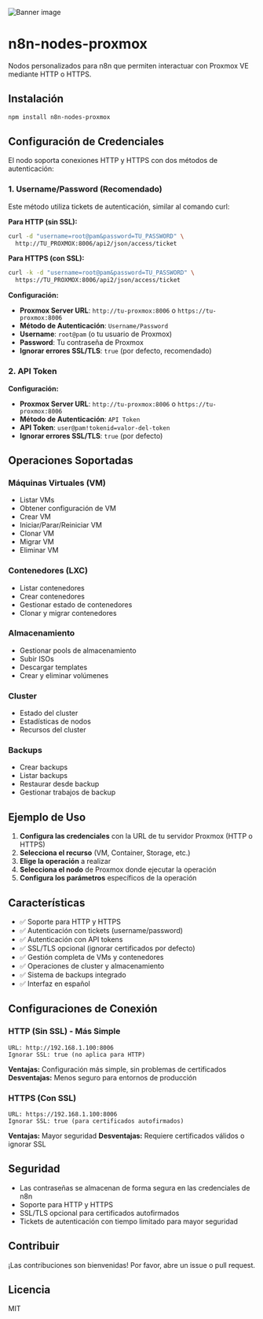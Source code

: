 ![Banner image](https://user-images.githubusercontent.com/10284570/173569848-c624317f-42b1-45a6-ab09-f0ea3c247648.png)

# n8n-nodes-proxmox

Nodos personalizados para n8n que permiten interactuar con Proxmox VE mediante HTTP o HTTPS.

## Instalación

```bash
npm install n8n-nodes-proxmox
```

## Configuración de Credenciales

El nodo soporta conexiones HTTP y HTTPS con dos métodos de autenticación:

### 1. Username/Password (Recomendado)
Este método utiliza tickets de autenticación, similar al comando curl:

**Para HTTP (sin SSL):**
```bash
curl -d "username=root@pam&password=TU_PASSWORD" \
  http://TU_PROXMOX:8006/api2/json/access/ticket
```

**Para HTTPS (con SSL):**
```bash
curl -k -d "username=root@pam&password=TU_PASSWORD" \
  https://TU_PROXMOX:8006/api2/json/access/ticket
```

**Configuración:**
- **Proxmox Server URL**: `http://tu-proxmox:8006` o `https://tu-proxmox:8006`
- **Método de Autenticación**: `Username/Password`
- **Username**: `root@pam` (o tu usuario de Proxmox)
- **Password**: Tu contraseña de Proxmox
- **Ignorar errores SSL/TLS**: `true` (por defecto, recomendado)

### 2. API Token
**Configuración:**
- **Proxmox Server URL**: `http://tu-proxmox:8006` o `https://tu-proxmox:8006`
- **Método de Autenticación**: `API Token`
- **API Token**: `user@pam!tokenid=valor-del-token`
- **Ignorar errores SSL/TLS**: `true` (por defecto)

## Operaciones Soportadas

### Máquinas Virtuales (VM)
- Listar VMs
- Obtener configuración de VM
- Crear VM
- Iniciar/Parar/Reiniciar VM
- Clonar VM
- Migrar VM
- Eliminar VM

### Contenedores (LXC)
- Listar contenedores
- Crear contenedores
- Gestionar estado de contenedores
- Clonar y migrar contenedores

### Almacenamiento
- Gestionar pools de almacenamiento
- Subir ISOs
- Descargar templates
- Crear y eliminar volúmenes

### Cluster
- Estado del cluster
- Estadísticas de nodos
- Recursos del cluster

### Backups
- Crear backups
- Listar backups
- Restaurar desde backup
- Gestionar trabajos de backup

## Ejemplo de Uso

1. **Configura las credenciales** con la URL de tu servidor Proxmox (HTTP o HTTPS)
2. **Selecciona el recurso** (VM, Container, Storage, etc.)
3. **Elige la operación** a realizar
4. **Selecciona el nodo** de Proxmox donde ejecutar la operación
5. **Configura los parámetros** específicos de la operación

## Características

- ✅ Soporte para HTTP y HTTPS
- ✅ Autenticación con tickets (username/password)
- ✅ Autenticación con API tokens
- ✅ SSL/TLS opcional (ignorar certificados por defecto)
- ✅ Gestión completa de VMs y contenedores
- ✅ Operaciones de cluster y almacenamiento
- ✅ Sistema de backups integrado
- ✅ Interfaz en español

## Configuraciones de Conexión

### HTTP (Sin SSL) - Más Simple
```
URL: http://192.168.1.100:8006
Ignorar SSL: true (no aplica para HTTP)
```
**Ventajas:** Configuración más simple, sin problemas de certificados
**Desventajas:** Menos seguro para entornos de producción

### HTTPS (Con SSL)
```
URL: https://192.168.1.100:8006
Ignorar SSL: true (para certificados autofirmados)
```
**Ventajas:** Mayor seguridad
**Desventajas:** Requiere certificados válidos o ignorar SSL

## Seguridad

- Las contraseñas se almacenan de forma segura en las credenciales de n8n
- Soporte para HTTP y HTTPS
- SSL/TLS opcional para certificados autofirmados
- Tickets de autenticación con tiempo limitado para mayor seguridad

## Contribuir

¡Las contribuciones son bienvenidas! Por favor, abre un issue o pull request.

## Licencia

MIT
